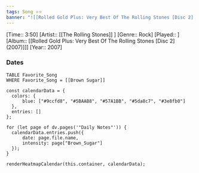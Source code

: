 ```yaml
---
tags: Song ⭐⭐ 
banner: "![[Rolled Gold Plus: Very Best Of The Rolling Stones [Disc 2] (2007).jpg]]"
---
```

[Time:: 3:50]
[Artist:: [[The Rolling Stones]] ]
[Genre:: Rock]
[Played:: ]
[Album:: [[Rolled Gold Plus: Very Best Of The Rolling Stones [Disc 2] (2007)]]]
[Year:: 2007]
### Dates
````dataview
TABLE Favorite_Song
WHERE Favorite_Song = [[Brown Sugar]]
````
  ```dataviewjs
const calendarData = { 
	colors: { 
		blue: ["#9ccfd8", "#5BAAB8", "#57A1BB", "#5da8c7", "#3e8fb0"] 
	}, 
	entries: [] 
}; 

for (let page of dv.pages('"Daily Notes"')) { 
	calendarData.entries.push({ 
		date: page.file.name, 
		intensity: page["Brown_Sugar"]
	}); 
} 

renderHeatmapCalendar(this.container, calendarData);
```
